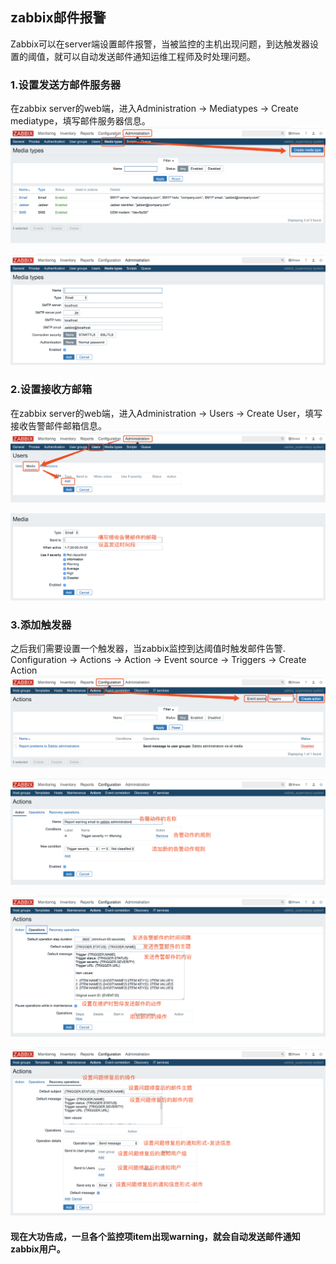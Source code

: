 ## zabbix邮件报警

Zabbix可以在server端设置邮件报警，当被监控的主机出现问题，到达触发器设置的阈值，就可以自动发送邮件通知运维工程师及时处理问题。

### 1.设置发送方邮件服务器
在zabbix server的web端，进入Administration -> Mediatypes -> Create mediatype，填写邮件服务器信息。
![zabbix设置发送邮件服务器1](./images/zabbix设置发送邮件服务器1.png)

![zabbix设置发送邮件服务器2](./images/zabbix设置发送邮件服务器2.png)

### 2.设置接收方邮箱
在zabbix server的web端，进入Administration -> Users -> Create User，填写接收告警邮件邮箱信息。
![zabbix设置接收邮箱1](./images/zabbix设置接收邮箱1.png)

![zabbix设置接收邮箱2](./images/zabbix设置接收邮箱2.png)

### 3.添加触发器
之后我们需要设置一个触发器，当zabbix监控到达阈值时触发邮件告警.<br>
Configuration -> Actions -> Action -> Event source -> Triggers -> Create Action
![zabbix设置触发器1](./images/zabbix设置触发器1.png)

![zabbix设置触发器2](./images/zabbix设置触发器2.png)

![zabbix设置触发器3](./images/zabbix设置触发器3.png)

![zabbix设置触发器4](./images/zabbix设置触发器4.png)


#### 现在大功告成，一旦各个监控项item出现warning，就会自动发送邮件通知zabbix用户。
